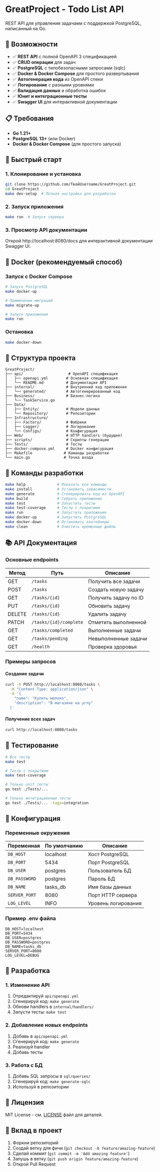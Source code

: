 # GreatProject - Todo List API

REST API для управления задачами с поддержкой PostgreSQL, написанный на Go.

## 🚀 Возможности

- ✅ **REST API** с полной OpenAPI 3 спецификацией
- ✅ **CRUD операции** для задач
- ✅ **PostgreSQL** с типобезопасными запросами (sqlc)
- ✅ **Docker & Docker Compose** для простого развертывания
- ✅ **Автогенерация кода** из OpenAPI спеки
- ✅ **Логирование** с разными уровнями
- ✅ **Валидация данных** и обработка ошибок
- ✅ **Юнит и интеграционные тесты**
- ✅ **Swagger UI** для интерактивной документации

## 📋 Требования

- **Go 1.21+**
- **PostgreSQL 13+** (или Docker)
- **Docker & Docker Compose** (для простого запуска)

## 🚀 Быстрый старт

### 1. Клонирование и установка
```bash
git clone https://github.com/ТвойUsername/GreatProject.git
cd GreatProject
make dev-setup  # Полная настройка для разработки
```

### 2. Запуск приложения
```bash
make run  # Запуск сервера
```

### 3. Просмотр API документации
Открой http://localhost:8080/docs для интерактивной документации Swagger UI.

## 🐳 Docker (рекомендуемый способ)

### Запуск с Docker Compose
```bash
# Запуск PostgreSQL
make docker-up

# Применение миграций
make migrate-up

# Запуск приложения
make run
```

### Остановка
```bash
make docker-down
```

## 📂 Структура проекта

```
GreatProject/
├── api/                    # OpenAPI спецификация
│   ├── openapi.yml        # Основная спецификация
│   └── README.md          # Документация API
├── internal/              # Внутренний код приложения
│   └── generated/         # Автогенерированный код
├── Business/              # Бизнес-логика
│   └── TaskService.go
├── Data/
│   ├── Entity/            # Модели данных
│   └── Repository/        # Репозитории
├── Infrastructure/
│   ├── Factory/           # Фабрики
│   ├── Logger/            # Логирование
│   └── Configs/           # Конфигурация
├── Web/                   # HTTP handlers (будущее)
├── scripts/               # Скрипты генерации
├── Tests/                 # Тесты
├── docker-compose.yml     # Docker конфигурация
├── Makefile              # Команды разработки
└── main.go               # Точка входа
```

## 🔧 Команды разработки

```bash
make help              # Показать все команды
make install           # Установить зависимости
make generate          # Сгенерировать код из OpenAPI
make build             # Собрать приложение
make test              # Запустить тесты
make test-coverage     # Тесты с покрытием
make run               # Запустить приложение
make docker-up         # Запустить PostgreSQL
make docker-down       # Остановить контейнеры
make clean             # Очистить временные файлы
```

## 📚 API Документация

### Основные endpoints

| Метод | Путь | Описание |
|-------|------|----------|
| GET | `/tasks` | Получить все задачи |
| POST | `/tasks` | Создать новую задачу |
| GET | `/tasks/{id}` | Получить задачу по ID |
| PUT | `/tasks/{id}` | Обновить задачу |
| DELETE | `/tasks/{id}` | Удалить задачу |
| PATCH | `/tasks/{id}/complete` | Отметить выполненной |
| GET | `/tasks/completed` | Выполненные задачи |
| GET | `/tasks/pending` | Невыполненные задачи |
| GET | `/health` | Проверка здоровья |

### Примеры запросов

#### Создание задачи
```bash
curl -X POST http://localhost:8080/tasks \
  -H "Content-Type: application/json" \
  -d '{
    "name": "Купить молоко",
    "description": "В магазине на углу"
  }'
```

#### Получение всех задач
```bash
curl http://localhost:8080/tasks
```

## 🧪 Тестирование

```bash
# Все тесты
make test

# Тесты с покрытием
make test-coverage

# Только unit тесты
go test ./Tests/...

# Только интеграционные тесты
go test ./Tests/... -tags=integration
```

## 📝 Конфигурация

### Переменные окружения

| Переменная | По умолчанию | Описание |
|------------|--------------|----------|
| `DB_HOST` | localhost | Хост PostgreSQL |
| `DB_PORT` | 5434 | Порт PostgreSQL |
| `DB_USER` | postgres | Пользователь БД |
| `DB_PASSWORD` | postgres | Пароль БД |
| `DB_NAME` | tasks_db | Имя базы данных |
| `SERVER_PORT` | 8080 | Порт HTTP сервера |
| `LOG_LEVEL` | INFO | Уровень логирования |

### Пример .env файла
```env
DB_HOST=localhost
DB_PORT=5434
DB_USER=postgres
DB_PASSWORD=postgres
DB_NAME=tasks_db
SERVER_PORT=8080
LOG_LEVEL=DEBUG
```

## 🔄 Разработка

### 1. Изменение API
1. Отредактируй `api/openapi.yml`
2. Сгенерируй код: `make generate`
3. Обнови handlers в `internal/handlers/`
4. Запусти тесты: `make test`

### 2. Добавление новых endpoints
1. Добавь в `api/openapi.yml`
2. Сгенерируй код: `make generate`
3. Реализуй handler
4. Добавь тесты

### 3. Работа с БД
1. Добавь SQL запросы в `sql/queries/`
2. Сгенерируй код: `make generate-sqlc`
3. Используй в репозитории

## 📄 Лицензия

MIT License - см. [LICENSE](LICENSE) файл для деталей.

## 🤝 Вклад в проект

1. Форкни репозиторий
2. Создай ветку для фичи (`git checkout -b feature/amazing-feature`)
3. Сделай коммит (`git commit -m 'Add amazing feature'`)
4. Запушь в ветку (`git push origin feature/amazing-feature`)
5. Открой Pull Request
